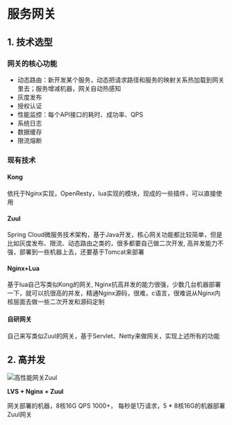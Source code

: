 # 服务网关

## 1. 技术选型

### 网关的核心功能

+ 动态路由：新开发某个服务，动态把请求路径和服务的映射关系热加载到网关里去；服务增减机器，网关自动热感知
+ 灰度发布
+ 授权认证
+ 性能监控：每个API接口的耗时、成功率、QPS
+ 系统日志
+ 数据缓存
+ 限流熔断



### 现有技术

#### Kong

依托于Nginx实现，OpenResty，lua实现的模块，现成的一些插件，可以直接使用



#### Zuul

Spring Cloud微服务技术架构，基于Java开发，核心网关功能都比较简单，但是比如灰度发布、限流、动态路由之类的，很多都要自己做二次开发, 高并发能力不强，部署到一些机器上去，还要基于Tomcat来部署



#### Nginx+Lua

基于lua自己写类似Kong的网关, Nginx抗高并发的能力很强，少数几台机器部署一下，就可以抗很高的并发，精通Nginx源码，很难，c语言，很难说从Nginx内核层面去做一些二次开发和源码定制



#### 自研网关

自己来写类似Zuul的网关，基于Servlet、Netty来做网关，实现上述所有的功能



## 2. 高并发

![高性能网关Zuul](/Users/daiyu/dev/idea/architect/Java-Interview-Advanced/docs/distributed-system/images/gateway-high-concurrency.png)

**LVS + Nginx + Zuul**

网关部署的机器，8核16G QPS 1000+， 每秒是1万请求，5 * 8核16G的机器部署Zuul网关

